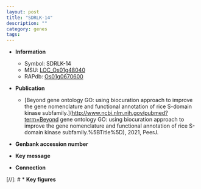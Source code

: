 ```yaml
---
layout: post
title: "SDRLK-14"
description: ""
category: genes
tags: 
---
```


* **Information**  
    + Symbol: SDRLK-14  
    + MSU: [LOC_Os01g48040](http://rice.uga.edu/cgi-bin/ORF_infopage.cgi?orf=LOC_Os01g48040)  
    + RAPdb: [Os01g0670600](https://rapdb.dna.affrc.go.jp/locus/?name=Os01g0670600)  

* **Publication**  
    + [Beyond gene ontology GO: using biocuration approach to improve the gene nomenclature and functional annotation of rice S-domain kinase subfamily.](http://www.ncbi.nlm.nih.gov/pubmed?term=Beyond gene ontology GO: using biocuration approach to improve the gene nomenclature and functional annotation of rice S-domain kinase subfamily.%5BTitle%5D), 2021, PeerJ.

* **Genbank accession number**  

* **Key message**  

* **Connection**  

[//]: # * **Key figures**  


